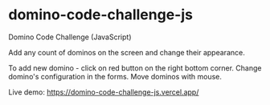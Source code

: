 # domino-code-challenge-js
Domino Code Challenge (JavaScript)

Add any count of dominos on the screen and change their appearance.

To add new domino - click on red button on the right bottom corner. Change domino's configuration in the forms. Move dominos with mouse.

Live demo: https://domino-code-challenge-js.vercel.app/
